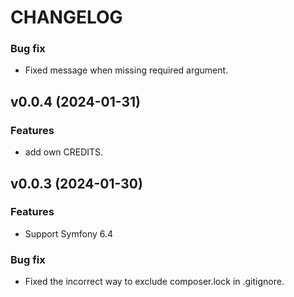 # CHANGELOG

### Bug fix

 * Fixed message when missing required argument.

## v0.0.4 (2024-01-31)

### Features

 * add own CREDITS.


## v0.0.3 (2024-01-30)

### Features

 * Support Symfony 6.4

### Bug fix

 * Fixed the incorrect way to exclude composer.lock in .gitignore.

